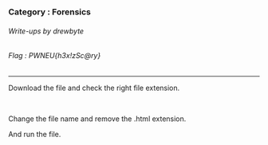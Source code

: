 ### Category : Forensics
###### Write-ups by drewbyte
###### Flag : PWNEU{h3x!zSc@ry}
---
Download the file and check the right file extension.


<br>
<img src="https://github.com/drew-byte/pwneu-writeups/blob/main/00x8%20saved%20images/Pasted%20image%2020240321012205.png" alt="">
 <br>
 
 
Change the file name and remove the .html extension.

And run the file.


<br>
<img src="https://github.com/drew-byte/pwneu-writeups/blob/main/00x8%20saved%20images/Pasted%20image%2020240321012257.png" alt="">
 <br>
 
 